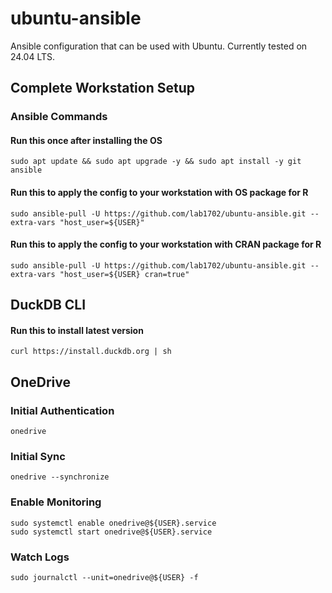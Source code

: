 # ubuntu-ansible

Ansible configuration that can be used with Ubuntu. Currently tested on 24.04 LTS.

## Complete Workstation Setup

### Ansible Commands

#### Run this once after installing the OS

    sudo apt update && sudo apt upgrade -y && sudo apt install -y git ansible

#### Run this to apply the config to your workstation with OS package for R

    sudo ansible-pull -U https://github.com/lab1702/ubuntu-ansible.git --extra-vars "host_user=${USER}"

#### Run this to apply the config to your workstation with CRAN package for R

    sudo ansible-pull -U https://github.com/lab1702/ubuntu-ansible.git --extra-vars "host_user=${USER} cran=true"

## DuckDB CLI

#### Run this to install latest version

    curl https://install.duckdb.org | sh

## OneDrive

### Initial Authentication

    onedrive

### Initial Sync

    onedrive --synchronize

### Enable Monitoring

    sudo systemctl enable onedrive@${USER}.service
    sudo systemctl start onedrive@${USER}.service

### Watch Logs

    sudo journalctl --unit=onedrive@${USER} -f
